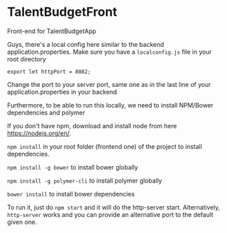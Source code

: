 # TalentBudgetFront
Front-end for TalentBudgetApp

Guys, there's a local config here similar to the backend application.properties.
Make sure you have a `localconfig.js` file in your root directory
```
export let httpPort = 8082;
```
Change the port to your server port, same one as in the last line of your application.properties in your backend

Furthermore, to be able to run this locally, we need to install NPM/Bower dependencies and polymer

If you don't have npm, download and install node from here https://nodejs.org/en/. 

`npm install` in your root folder (frontend one) of the project to install dependencies.

`npm install -g bower` to install bower globally

`npm install -g polymer-cli` to install polymer globally

`bower install` to install bower dependencies


To run it, just do `npm start` and it will do the http-server start. Alternatively, `http-server` works and you can provide an alternative port to the default given one. 

